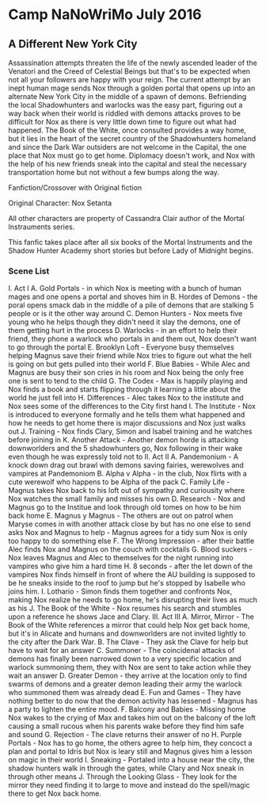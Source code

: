 # Camp NaNoWriMo July 2016

## A Different New York City

Assassination attempts threaten the life of the newly ascended leader of the Venatori and the Creed of Celestial Beings but that's to be expected when not all your followers are happy with your reign.  The current attempt by an inept human mage sends Nox through a golden portal that opens up into an alternate New York City in the middle of a spawn of demons.  Befriending the local Shadowhunters and warlocks was the easy part, figuring out a way back when their world is riddled with demons attacks proves to be difficult for Nox as there is very little down time to figure out what had happened.  The Book of the White, once consulted provides a way home, but it lies in the heart of the secret country of the Shadowhunters homeland and since the Dark War outsiders are not welcome in the Capital, the one place that Nox must go to get home.  Diplomacy doesn't work, and Nox with the help of his new friends sneak into the capital and steal the necessary transportation home but not without a few bumps along the way.

Fanfiction/Crossover with Original fiction

Original Character: Nox Setanta 

All other characters are property of Cassandra Clair author of the Mortal Instrauments series.

This fanfic takes place after all six books of the Mortal Instruments and the Shadow Hunter Academy short stories but before Lady of Midnight begins.

### Scene List

I. Act I
    A. Gold Portals - in which Nox is meeting with a bunch of human mages and one opens a portal and shoves him in
    B. Hordes of Demons - the poral opens smack dab in the middle of a pile of demons that are stalking 5 people or is it the other way around
    C. Demon Hunters - Nox meets five young who he helps though they didn't need it slay the demons, one of them getting hurt in the process
    D. Warlocks - in an effort to help their friend, they phone a warlock who portals in and them out, Nox doesn't want to go through the portal
    E. Brooklyn Loft - Everyone busy themselves helping Magnus save their friend while Nox tries to figure out what the hell is going on but gets pulled into their world
    F. Blue Babies - While Alec and Magnus are busy their son cries in his room and Nox being the only free one is sent to tend to the child
    G. The Codex - Max is happily playing and Nox finds a book and starts flipping through it learning a little about the world he just fell into
    H. Differences - Alec takes Nox to the institute and Nox sees some of the differences to the City first hand
    I. The Institute - Nox is introduced to everyone formally and he tells them what happened and how he needs to get home there is major discussions and Nox just walks out
    J. Training - Nox finds Clary, Simon and Isabel training and he watches before joining in
    K. Another Attack - Another demon horde is attacking downworlders and the 5 shadowhunters go, Nox following in their wake even though he was expressly told not to
II. Act II
    A. Pandemonium - A knock down drag out brawl with demons saving fairies, werewolves and vampires at Pandemoniom
    B. Alpha v Alpha - in the club, Nox flirts with a cute werewolf who happens to be Alpha of the pack
    C. Family Life - Magnus takes Nox back to his loft out of sympathy and curiousity where Nox watches the small family and misses his own
    D. Research - Nox and Magnus go to the Institue and look through old tomes on how to be him back home
    E. Magnus y Magnus - The others are out on patrol when Maryse comes in with another attack close by but has no one else to send asks Nox and Magnus to help - Magnus agrees for a tidy sum Nox is only too happy to do something else
    F. The Wrong Impression - after their battle Alec finds Nox and Magnus on the couch with cocktails
    G. Blood suckers - Nox leaves Magnus and Alec to themselves for the night running into vampires who give him a hard time
    H. 8 seconds - after the let down of the vampires Nox finds himself in front of where the AU building is supposed to be he sneaks inside to the roof to jump but he's stopped by Isabelle who joins him.
    I. Lothario - Simon finds them together and confronts Nox, making Nox realize he needs to go home, he's disrupting their lives as much as his
    J. The Book of the White - Nox resumes his search and stumbles upon a reference he shows Jace and Clary.
III. Act III
    A. Mirror, Mirror - The Book of the White references a mirror that could help Nox get back home, but it's in Alicate and humans and downworlders are not invited lightly to the city after the Dark War.
    B. The Clave - They ask the Clave for help but have to wait for an answer
    C. Summoner - The coincidenal attacks of demons has finally been narrowed down to a very specific location and warlock summoning them, they with Nox are sent to take action while they wait an answer
    D. Greater Demon - they arrive at the location only to find swarms of demons and a greater demon leading their army the warlock who summoned them was already dead
    E. Fun and Games - They have nothing better to do now that the demon activity has lessened - Magnus has a party to lighten the entire mood.
    F. Balcony and Babies - Missing home Nox wakes to the crying of Max and takes him out on the balcony of the loft causing a small rucous when his parents wake before they find him safe and sound
    G. Rejection - The clave returns their answer of no
    H. Purple Portals - Nox has to go home, the others agree to help him, they concoct a plan and portal to Idris but Nox is leary still and Magnus gives him a lesson on magic in their world
    I. Sneaking - Portaled into a house near the city, the shadow hunters walk in through the gates, while Clary and Nox sneak in through other means
    J. Through the Looking Glass - They look for the mirror they need finding it to large to move and instead do the spell/magic there to get Nox back home.


    
    
    
